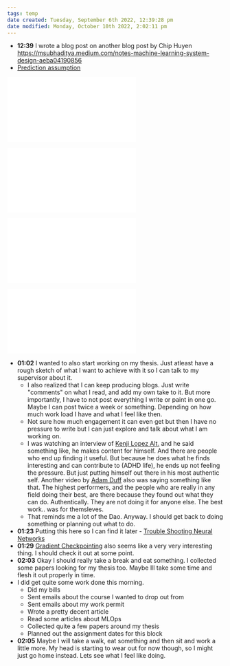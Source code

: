 ```yaml
---
tags: temp
date created: Tuesday, September 6th 2022, 12:39:28 pm
date modified: Monday, October 10th 2022, 2:02:11 pm
---
```

- **12:39** I wrote a blog post on another blog post by Chip Huyen <https://msubhaditya.medium.com/notes-machine-learning-system-design-aeba04190856>
- [Prediction assumption](Prediction%20assumption.md)

![IID](IID.md)

![Smoothness](Smoothness.md)

![Tractability](Tractability.md)

![Conditional Independence](Conditional%20Independence.md)

- **01:02** I wanted to also start working on my thesis. Just atleast have a rough sketch of what I want to achieve with it so I can talk to my supervisor about it.
	- I also realized that I can keep producing blogs. Just write "comments" on what I read, and add my own take to it. But more importantly, I have to not post everything I write or paint in one go. Maybe I can post twice a week or something. Depending on how much work load I have and what I feel like then.
	- Not sure how much engagement it can even get but then I have no pressure to write but I can just explore and talk about what I am working on.
	- I was watching an interview of [Kenji Lopez Alt.](https://www.youtube.com/watch?v=nm1u5ZkIxCk&t=435s) and he said something like, he makes content for himself. And there are people who end up finding it useful. But because he does what he finds interesting and can contribute to (ADHD life), he ends up not feeling the pressure. But just putting himself out there in his most authentic self. Another video by [Adam Duff](https://www.youtube.com/c/AdamDuffArt) also was saying something like that. The highest performers, and the people who are really in any field doing their best, are there because they found out what they can do. Authentically. They are not doing it for anyone else. The best work.. was for themsleves.
	- That reminds me a lot of the Dao. Anyway. I should get back to doing something or planning out what to do.
- **01:23** Putting this here so I can find it later - [Trouble Shooting Neural Networks](http://josh-tobin.com/images/pdf/troubleshooting-deep-neural-networks-01-19.pdf)
- **01:29** [Gradient Checkpointing](Gradient%20Checkpointing.md) also seems like a very very interesting thing. I should check it out at some point.
- **02:03** Okay I should really take a break and eat something. I collected some papers looking for my thesis too. Maybe Ill take some time and flesh it out properly in time.
- I did get quite some work done this morning.
	- Did my bills
	- Sent emails about the course I wanted to drop out from
	- Sent emails about my work permit
	- Wrote a pretty decent article
	- Read some articles about MLOps
	- Collected quite a few papers around my thesis
	- Planned out the assignment dates for this block
- **02:05** Maybe I will take a walk, eat something and then sit and work a little more. My head is starting to wear out for now though, so I might just go home instead. Lets see what I feel like doing.

